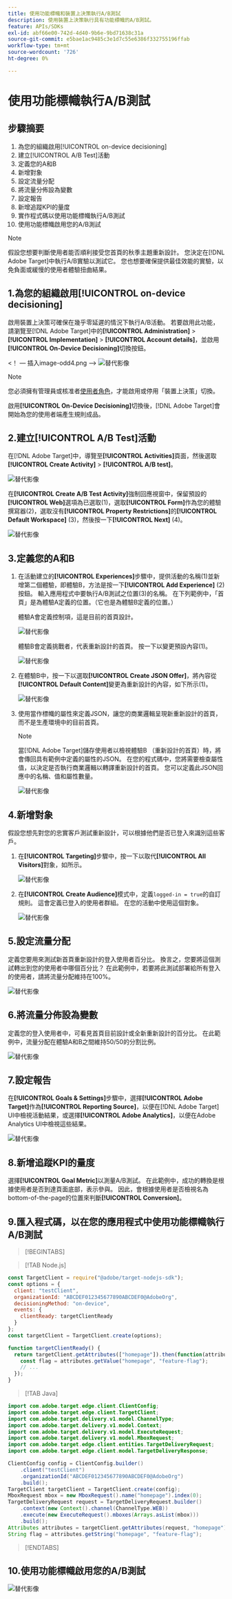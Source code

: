 ```yaml
---
title: 使用功能標幟和裝置上決策執行A/B測試
description: 使用裝置上決策執行具有功能標幟的A/B測試。
feature: APIs/SDKs
exl-id: abf66e00-742d-4d40-9b6e-9bd71638c31a
source-git-commit: e5bae1ac9485c3e1d7c55e6386f332755196ffab
workflow-type: tm+mt
source-wordcount: '726'
ht-degree: 0%

---
```


# 使用功能標幟執行A/B測試

## 步驟摘要

1. 為您的組織啟用[!UICONTROL on-device decisioning]
1. 建立[!UICONTROL A/B Test]活動
1. 定義您的A和B
1. 新增對象
1. 設定流量分配
1. 將流量分佈設為變數
1. 設定報告
1. 新增追蹤KPI的量度
1. 實作程式碼以使用功能標幟執行A/B測試
1. 使用功能標幟啟用您的A/B測試

>[!NOTE]
>
>假設您想要判斷使用者能否順利接受您首頁的秋季主題重新設計。 您決定在[!DNL Adobe Target]中執行A/B實驗以測試它。 您也想要確保提供最佳效能的實驗，以免負面或緩慢的使用者體驗扭曲結果。

## 1.為您的組織啟用[!UICONTROL on-device decisioning]

啟用裝置上決策可確保在幾乎零延遲的情況下執行A/B活動。 若要啟用此功能，請瀏覽至[!DNL Adobe Target]中的&#x200B;**[!UICONTROL Administration]** > **[!UICONTROL Implementation]** > **[!UICONTROL Account details]**，並啟用&#x200B;**[!UICONTROL On-Device Decisioning]**&#x200B;切換按鈕。

&lt;！ — 插入image-odd4.png —>
![替代影像](assets/asset-odd-toggle.png)

>[!NOTE]
>
>您必須擁有管理員或核准者[使用者角色](https://experienceleague.adobe.com/docs/target/using/administer/manage-users/user-management.html?lang=zh-Hant)，才能啟用或停用「裝置上決策」切換。

啟用&#x200B;**[!UICONTROL On-Device Decisioning]**&#x200B;切換後，[!DNL Adobe Target]會開始為您的使用者端產生規則成品。

## 2.建立[!UICONTROL A/B Test]活動

在[!DNL Adobe Target]中，導覽至&#x200B;**[!UICONTROL Activities]**&#x200B;頁面，然後選取&#x200B;**[!UICONTROL Create Activity]** > **[!UICONTROL A/B test]**。

![替代影像](assets/asset-ab.png)

在&#x200B;**[!UICONTROL Create A/B Test Activity]**&#x200B;強制回應視窗中，保留預設的&#x200B;**[!UICONTROL Web]**&#x200B;選項為已選取(1)，選取&#x200B;**[!UICONTROL Form]**&#x200B;作為您的體驗撰寫器(2)，選取沒有&#x200B;**[!UICONTROL Property Restrictions]**&#x200B;的&#x200B;**[!UICONTROL Default Workspace]** (3)，然後按一下&#x200B;**[!UICONTROL Next]** (4)。

![替代影像](assets/asset-form.png)

## 3.定義您的A和B

1. 在活動建立的&#x200B;**[!UICONTROL Experiences]**&#x200B;步驟中，提供活動的名稱(1)並新增第二個體驗，即體驗B，方法是按一下&#x200B;**[!UICONTROL Add Experience]** (2)按鈕。 輸入應用程式中要執行A/B測試之位置(3)的名稱。 在下列範例中，「首頁」是為體驗A定義的位置。（它也是為體驗B定義的位置。）

   體驗A會定義控制項，這是目前的首頁設計。

   ![替代影像](assets/asset-exp-a.png)

   體驗B會定義挑戰者，代表重新設計的首頁。 按一下以變更預設內容(1)。

   ![替代影像](assets/asset-exp-b.png)

1. 在體驗B中，按一下以選取&#x200B;**[!UICONTROL Create JSON Offer]**，將內容從&#x200B;**[!UICONTROL Default Content]**&#x200B;變更為重新設計的內容，如下所示(1)。

   ![替代影像](assets/asset-offer.png)

1. 使用當作標幟的屬性來定義JSON，讓您的商業邏輯呈現新重新設計的首頁，而不是生產環境中的目前首頁。


   >[!NOTE]
   >
   >當[!DNL Adobe Target]儲存使用者以檢視體驗B （重新設計的首頁）時，將會傳回具有範例中定義的屬性的JSON。 在您的程式碼中，您將需要檢查屬性值，以決定是否執行商業邏輯以轉譯重新設計的首頁。 您可以定義此JSON回應中的名稱、值和屬性數量。

   ![替代影像](assets/asset-homepage.png)

## 4.新增對象

假設您想先對您的忠實客戶測試重新設計，可以根據他們是否已登入來識別這些客戶。

1. 在&#x200B;**[!UICONTROL Targeting]**&#x200B;步驟中，按一下以取代&#x200B;**[!UICONTROL All Visitors]**&#x200B;對象，如所示。

   ![替代影像](assets/asset-all-audiences.png)

1. 在&#x200B;**[!UICONTROL Create Audience]**&#x200B;模式中，定義`logged-in = true`的自訂規則。 這會定義已登入的使用者群組。 在您的活動中使用這個對象。

   ![替代影像](assets/asset-audience.png)

## 5.設定流量分配

定義您要用來測試新首頁重新設計的登入使用者百分比。 換言之，您要將這個測試轉出到您的使用者中哪個百分比？ 在此範例中，若要將此測試部署給所有登入的使用者，請將流量分配維持在100%。

![替代影像](assets/asset-allocation.png)

## 6.將流量分佈設為變數

定義您的登入使用者中，可看見首頁目前設計或全新重新設計的百分比。 在此範例中，流量分配在體驗A和B之間維持50/50的分割比例。

![替代影像](assets/asset-traffic-distribution.png)

## 7.設定報告

在&#x200B;**[!UICONTROL Goals & Settings]**&#x200B;步驟中，選擇&#x200B;**[!UICONTROL Adobe Target]**&#x200B;作為&#x200B;**[!UICONTROL Reporting Source]**，以便在[!DNL Adobe Target] UI中檢視活動結果，或選擇&#x200B;**[!UICONTROL Adobe Analytics]**，以便在Adobe Analytics UI中檢視這些結果。

![替代影像](assets/asset-reporting.png)

## 8.新增追蹤KPI的量度

選擇&#x200B;**[!UICONTROL Goal Metric]**&#x200B;以測量A/B測試。 在此範例中，成功的轉換是根據使用者是否到達頁面底部，表示參與。 因此，會根據使用者是否檢視名為bottom-of-the-page的位置來判斷&#x200B;**[!UICONTROL Conversion]**。

## 9.匯入程式碼，以在您的應用程式中使用功能標幟執行A/B測試

>[!BEGINTABS]

>[!TAB Node.js]

```js {line-numbers="true"}
const TargetClient = require("@adobe/target-nodejs-sdk");
const options = {
  client: "testClient",
  organizationId: "ABCDEF012345677890ABCDEF0@AdobeOrg",
  decisioningMethod: "on-device",
  events: {
    clientReady: targetClientReady
  }
};
const targetClient = TargetClient.create(options);

function targetClientReady() {
  return targetClient.getAttributes(["homepage"]).then(function(attributes) {
    const flag = attributes.getValue("homepage", "feature-flag");
    // ...
  });
}
```

>[!TAB Java]

```java {line-numbers="true"}
import com.adobe.target.edge.client.ClientConfig;
import com.adobe.target.edge.client.TargetClient;
import com.adobe.target.delivery.v1.model.ChannelType;
import com.adobe.target.delivery.v1.model.Context;
import com.adobe.target.delivery.v1.model.ExecuteRequest;
import com.adobe.target.delivery.v1.model.MboxRequest;
import com.adobe.target.edge.client.entities.TargetDeliveryRequest;
import com.adobe.target.edge.client.model.TargetDeliveryResponse;

ClientConfig config = ClientConfig.builder()
    .client("testClient")
    .organizationId("ABCDEF012345677890ABCDEF0@AdobeOrg")
    .build();
TargetClient targetClient = TargetClient.create(config);
MboxRequest mbox = new MboxRequest().name("homepage").index(0);
TargetDeliveryRequest request = TargetDeliveryRequest.builder()
    .context(new Context().channel(ChannelType.WEB))
    .execute(new ExecuteRequest().mboxes(Arrays.asList(mbox)))
    .build();
Attributes attributes = targetClient.getAttributes(request, "homepage");
String flag = attributes.getString("homepage", "feature-flag");
```

>[!ENDTABS]

## 10.使用功能標幟啟用您的A/B測試

![替代影像](assets/asset-activate.png)
